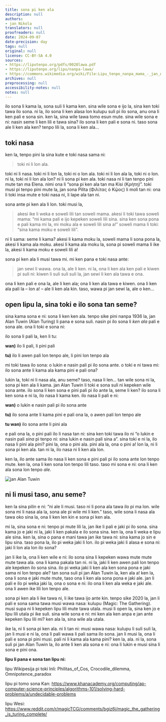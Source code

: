 ```yaml
---
title: sona pi ken ala
description: null
authors:
- jan Nikola
translators: null
proofreaders: null
date: 2024-09-07
date-precision: day
tags: null
original: null
license: CC-BY-SA 4.0
sources:
- https://liputenpo.org/pdfs/0028lawa.pdf
- https://liputenpo.org/lipu/nanpa-lawa/
- https://commons.wikimedia.org/wiki/File:Lipu_tenpo_nanpa_mama_-_jan_Alan_Tuwin.png
archives: null
preprocessing: null
accessibility-notes: null
notes: null
---
```


ilo sona li kama la, sona suli li kama ken. sina wile sona e ijo la, sina ken toki tawa ilo sona. ni la, ilo sona li ken alasa lon kulupu suli pi ilo sona, anu ona li ken pali e sona sin. ken la, sina wile tawa tomo esun mute. sina wile sona e ni: nasin seme li ken lili e tawa sina? ilo sona li ken pali e sona ni. taso sona ale li ken ala ken? tenpo lili la, sona li ken ala…

## toki nasa

ken la, tenpo pini la sina kute e toki nasa sama ni:

> toki ni li lon ala.

toki ni li nasa. toki ni li lon la, toki ni o lon ala. toki ni li lon ala la, toki ni o lon. ni la, toki ni li lon ala lon? ni li sona pi ken ala. toki nasa ni li tan tenpo pini mute tan ma Elena. nimi ona li “sona pi ken ala tan ma Kisi (Κρήτη)”. toki musi pi tenpo pini mute la, jan sona Pilita (Φιλίτας ὁ Κῷος) li moli tan ni: ona li toki insa mute e toki nasa ni, li lape ala tan ni.

sona ante pi ken ala li lon. toki musi la,

> akesi ike li weka e soweli lili tan soweli mama. akesi li toki tawa soweli mama: “mi kama pali e ijo kepeken soweli lili sina. sina ken sona pona e pali kama mi la, mi moku ala e soweli lili sina a!” soweli mama li toki: “sina kama moku e soweli lili”.

ni li sama: seme li kama? akesi li kama moku la, soweli mama li sona pona la, akesi li kama ala moku. akesi li kama ala moku la, sona pi soweli mama li ike la, akesi li kama moku e soweli lili a!

sona pi ken ala li musi tawa mi. mi ken pana e toki nasa ante:

> jan sewi li wawa. ona la, ale li ken. ni la, ona li ken ala ken pali e kiwen pi suli ni: kiwen li suli suli suli la, jan sewi li ken ala tawa e ona.

ona li ken pali e ona la, ale li ken ala; ona li ken ala tawa e kiwen. ona li ken ala pali la – lon a! – ale li ken ala kin. taso, wawa pi jan sewi la, ale o ken…

## open lipu la, sina toki e ilo sona tan seme?

sina kama sona e ni: sona li ken ken ala. tenpo sike pini nanpa 1936 la, jan Alan Tuwin (Alan Turing) li pana e sona suli. nasin pi ilo sona li *ken ala* pali e sona ale. ona li toki e sona ni:

ilo sona li pali la, ken li tu:

**wan)** ilo li pali, li pini pali

**tu)** ilo li awen pali lon tenpo ale, li pini lon tenpo ala

mi toki tawa ilo sona: o lukin e nasin pali pi ilo sona ante. o toki e ni tawa mi: ilo sona ante li kama ala kama pini e pali ona?

lukin la, toki ni li nasa ala, anu seme? taso, nasa li len… tan wile sona ni la, sona pi ken ala li kama. jan Alan Tuwin li toki e sona suli ni kepeken wile sona ante. ilo sona li ken sona e pini pali pi ilo ante la, seme li ken? ilo sona li ken sona e ni la, ilo nasa li kama ken. ilo nasa li pali e ni:

**wan)** o lukin e nasin pali pi ilo sona ante

**tu)** ilo sona ante li kama pini e pali ona la, o awen pali lon tenpo ale

**tu wan)** ilo sona ante li pini ala

e pali ona la, o pini pali ilo li nasa tan ni: sina ken toki tawa ilo ni “o lukin e nasin pali *sina* pi tenpo ni: sina lukin e nasin pali sina a”. sina toki e ni la, ilo nasa li pini ala pini? pini la, ona o pini ala. pini ala la, ona o pini a! lon la, ni li sona pi ken ala. tan ni la, ilo nasa ni li ken ala lon.

ken la, ilo ante sama ilo nasa li ken sona e pini pali pi ilo sona ante lon tenpo mute. ken la, ona li ken sona lon tenpo lili taso. taso mi sona e ni: ona li ken ala sona lon tenpo *ale*.

![jan Alan Tuwin](https://upload.wikimedia.org/wikipedia/commons/1/14/Lipu_tenpo_nanpa_mama_-_jan_Alan_Tuwin.png)

## ni li musi taso, anu seme?

ken la sina pilin e ni: “ni ale li musi. taso ni li pona ala tawa ilo pi ma lon. wile sona mi li nasa ala la, sona ale pi wile mi li ken.” taso, wile sona li nasa ala tawa oko sina la, ona li ken len kin e sona pi ken ala.

mi la, sina sona e ni: tenpo pi mute lili la, jan ike li pali e jaki pi ilo sona. sina kama jo e jaki ni la, jaki li ken pakala e ilo sona sina. ken la, ona li weka e lipu ale sina. ken la, sina o pana e mani tawa jan ike tawa ni: sina kama jo sin e lipu sina. taso pona la, ilo pi weka jaki li lon. ilo pi weka jaki li alasa e sona ni: jaki li lon ala lon ilo sona?

jan li ike la, ona li ken wile e ni: ilo sona sina li kepeken wawa mute mute mute tawa ala. ona li kama pakala tan ni. ni la, jaki li ken awen pali lon tenpo ale kepeken ilo sona sina. ilo pi weka jaki li ken ala ken sona pona e jaki sama ni lon tenpo ale? tan sona suli pi jan Alan Tuwin la, ken ala a! ken la, ona li sona e jaki mute mute, taso ona li ken ala sona pona e jaki ale. jan li pali e ilo pi weka jaki la, ona o sona e ni: ilo ona li ken ala weka e jaki ale. ona li awen ike lili lon tenpo ale.

sona pi ken ala li ike tawa ni, li ike tawa ijo ante kin. tenpo sike 2020 la, jan li pali e sona sama tawa musi wawa nasa: kulupu (Magic: The Gathering). musi supa ni li kepeken lipu lili mute tawa utala. musi li open la, sina ken jo e lipu lili utala pi ike suli. sina wile sona e ni: mi ken ala ken anpa e jan ante kepeken lipu lili mi? ken ala la, sina wile ala utala.

ike la, ni li sona pi ken ala. ni li tan ni: musi wawa nasa: kulupu li suli suli la, jan li musi e ni la, ona li pali wawa li pali sama ilo sona. jan li musi la, ona li pali e sona pi pini musi. pali ni li kama ala kama pini? ken la, ala. ni la, sona suli pi jan Alan Tuwin la, ilo ante li ken ala sona e ni: ona li lukin e musi sina li sona e pini ona.

**lipu li pana e sona tan lipu ni:**

lipu Wikipesija pi toki Inli: Philitas_of_Cos, Crocodile_dilemma, Omnipotence_paradox

lipu pi tomo sona Kan: https://www.khanacademy.org/computing/ap-computer-science-principles/algorithms-101/solving-hard-problems/a/undecidable-problems

lipu Wesi: https://www.reddit.com/r/magicTCG/comments/bgiz6j/magic_the_gathering_is_turing_complete/